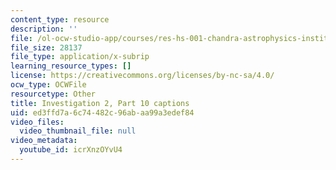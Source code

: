 ```yaml
---
content_type: resource
description: ''
file: /ol-ocw-studio-app/courses/res-hs-001-chandra-astrophysics-institute/icrXnzOYvU4_captions.webvtt
file_size: 28137
file_type: application/x-subrip
learning_resource_types: []
license: https://creativecommons.org/licenses/by-nc-sa/4.0/
ocw_type: OCWFile
resourcetype: Other
title: Investigation 2, Part 10 captions
uid: ed3ffd7a-6c74-482c-96ab-aa99a3edef84
video_files:
  video_thumbnail_file: null
video_metadata:
  youtube_id: icrXnzOYvU4
---
```

